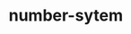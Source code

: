 # number-sytem
<!DOCTYPE html>
<html lang="en">
<head>
    <meta charset="UTF-8">
    <meta name="viewport" content="width=device-width, initial-scale=1.0">
    <title>Snake Game</title>
    <style>
        * {
            margin: 0;
            padding: 0;
            box-sizing: border-box;
        }

        body {
            display: flex;
            flex-direction: column;
            justify-content: center;
            align-items: center;
            height: 100vh;
            background-color: #282c34;
            color: white;
            font-family: 'Arial', sans-serif;
        }

        h1 {
            margin-bottom: 10px;
        }

        canvas {
            background-color: #000;
            border: 1px solid #fff;
        }

        .score-board {
            margin-bottom: 20px;
            font-size: 18px;
        }
    </style>
</head>
<body>

    <h1>Snake Game</h1>
    <div class="score-board">
        <p>Score: <span id="score">0</span> | High Score: <span id="highScore">0</span></p>
    </div>
    <canvas id="gameCanvas" width="400" height="400"></canvas>

    <script>
        const canvas = document.getElementById("gameCanvas");
        const ctx = canvas.getContext("2d");

        const box = 20; // Size of each box
        let snake = [{ x: 9 * box, y: 9 * box }]; // Initial position of the snake
        let direction = 'RIGHT'; // Initial direction of the snake
        let food = { x: Math.floor(Math.random() * 20) * box, y: Math.floor(Math.random() * 20) * box }; // Random food position
        let score = 0; // Initial score
        let highScore = localStorage.getItem('highScore') || 0; // High score from local storage
        document.getElementById("highScore").innerText = highScore; // Display high score

        // Function to draw everything on the canvas
        function draw() {
            ctx.clearRect(0, 0, canvas.width, canvas.height); // Clear canvas

            // Draw snake
            for (let i = 0; i < snake.length; i++) {
                ctx.fillStyle = (i === 0) ? 'lime' : 'green'; // Head is lime, body is green
                ctx.fillRect(snake[i].x, snake[i].y, box, box);
            }

            // Draw food
            ctx.fillStyle = 'red';
            ctx.fillRect(food.x, food.y, box, box);
            
            // Old head position
            let snakeX = snake[0].x;
            let snakeY = snake[0].y;

            // Direction control
            if (direction === 'LEFT') snakeX -= box;
            if (direction === 'UP') snakeY -= box;
            if (direction === 'RIGHT') snakeX += box;
            if (direction === 'DOWN') snakeY += box;

            // Check if snake eats the food
            if (snakeX === food.x && snakeY === food.y) {
                score++;
                document.getElementById("score").innerText = score; // Update score
                food = { x: Math.floor(Math.random() * 20) * box, y: Math.floor(Math.random() * 20) * box }; // New food position
            } else {
                // Remove the last part of the snake
                snake.pop();
            }

            // Add new head
            const newHead = { x: snakeX, y: snakeY };

            // Game over conditions
            if (snakeX < 0 || snakeY < 0 || snakeX >= canvas.width || snakeY >= canvas.height || collision(newHead, snake)) {
                clearInterval(game); // Stop the game
                alert("Game Over! Your score: " + score); // Alert the player
                if (score > highScore) {
                    highScore = score;
                    localStorage.setItem('highScore', highScore); // Update high score in local storage
                    document.getElementById("highScore").innerText = highScore; // Update displayed high score
                }
                // Prompt to restart the game
                document.getElementById("score").innerText += " - Press SPACE to restart.";
                return; // Exit the draw function on game over
            }

            snake.unshift(newHead); // Add new head to the snake
        }

        // Check collision with itself
        function collision(head, array) {
            for (let i = 0; i < array.length; i++) {
                if (head.x === array[i].x && head.y === array[i].y) {
                    return true; // Collision detected
                }
            }
            return false; // No collision
        }

        // Control the snake direction
        document.addEventListener("keydown", directionControl);
        function directionControl(event) {
            if (event.keyCode === 37 && direction !== 'RIGHT') direction = 'LEFT';
            if (event.keyCode === 38 && direction !== 'DOWN') direction = 'UP';
            if (event.keyCode === 39 && direction !== 'LEFT') direction = 'RIGHT';
            if (event.keyCode === 40 && direction !== 'UP') direction = 'DOWN';
            // Restart game with SPACE
            if (event.keyCode === 32) {
                initGame(); // Restart the game
            }
        }

        // Initialize game
        function initGame() {
            snake = [{ x: 9 * box, y: 9 * box }]; // Reset snake position
            direction = 'RIGHT'; // Reset direction
            food = { x: Math.floor(Math.random() * 20) * box, y: Math.floor(Math.random() * 20) * box }; // Reset food position
            score = 0; // Reset score
            document.getElementById("score").innerText = score; // Update displayed score
            clearInterval(game); // Clear any existing game interval
            game = setInterval(draw, 100); // Start game loop
        }

        // Start the game for the first time
        let game = setInterval(draw, 100); // Initialize the game loop
    </script>

</body>
</html>

